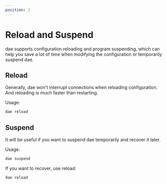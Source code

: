 ```yaml
---
position: 2
---
```


# Reload and Suspend

dae supports configuration reloading and program suspending, which can help you save a lot of time when modifying the configuration or temporarily suspend dae.

## Reload

Generally, dae won't interrupt connections when reloading configuration. And reloading is much faster than restarting.

Usage:

```bash
dae reload
```

## Suspend

It will be useful if you want to suspend dae temporarily and recover it later.

Usage:

```bash
dae suspend
```

If you want to recover, use reload:

```bash
dae reload
```
